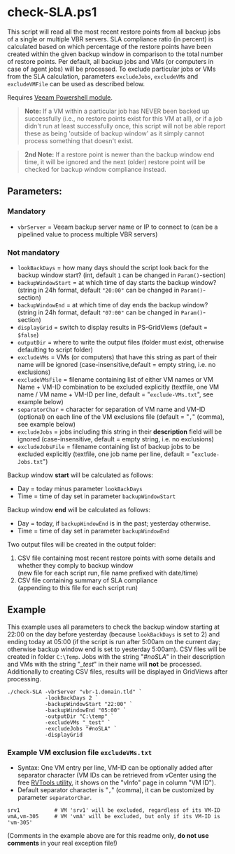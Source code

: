 # check-SLA.ps1

This script will read all the most recent restore points from all backup jobs of a single or multiple VBR servers. SLA compliance ratio (in percent) is calculated based on which percentage of the restore points have been created within the given backup window in comparison to the total number of restore points.
Per default, all backup jobs and VMs (or computers in case of agent jobs) will be processed. To exclude particular jobs or VMs from the SLA calculation, parameters `excludeJobs`, `excludeVMs` and `excludeVMFile` can be used as described below.

Requires [Veeam Powershell module].

> **Note:** If a VM within a particular job has NEVER been backed up successfully (i.e., no restore points exist for this VM at all), or if a job didn't run at least successfully once, this script will not be able report these as being 'outside of backup window' as it simply cannot process something that doesn't exist.

> **2nd Note:** If a restore point is newer than the backup window end time, it will be ignored and the next (older) restore point will be checked for backup window compliance instead.

## Parameters:
### Mandatory
- `vbrServer` = Veeam backup server name or IP to connect to (can be a pipelined value to process multiple VBR servers)
### Not mandatory
- `lookBackDays` = how many days should the script look back for the backup window start? (int, default `1` can be changed in `Param()`-section)
- `backupWindowStart` = at which time of day starts the backup window? (string in 24h format, default `"20:00"` can be changed in `Param()`-section)
- `backupWindowEnd` = at which time of day ends the backup window? (string in 24h format, default `"07:00"` can be changed in `Param()`-section)
- `displayGrid` = switch to display results in PS-GridViews (default = `$false`)
- `outputDir` = where to write the output files (folder must exist, otherwise defaulting to script folder)
- `excludeVMs` = VMs (or computers) that have this string as part of their name will be ignored (case-insensitive,default = empty string, i.e. no exclusions)
- `excludeVMsFile` = filename containing list of either VM names or VM Name + VM-ID combination to be excluded explicitly (textfile, one VM name / VM name + VM-ID per line, default = "`exclude-VMs.txt`", see example below)
- `separatorChar` = character for separation of VM name and VM-ID (optional) on each line of the VM exclusions file (default = "`,`" (comma), see example below)
- `excludeJobs` = jobs including this string in their **description** field will be ignored (case-insensitive, default = empty string, i.e. no exclusions)
- `excludeJobsFile` = filename containing list of backup jobs to be excluded explicitly (textfile, one job name per line, default = "`exclude-Jobs.txt`")


Backup window **start** will be calculated as follows:  
- Day  = today minus parameter `lookBackDays`
- Time = time of day set in parameter `backupWindowStart`

Backup window **end** will be calculated as follows:
- Day  = today, if `backupWindowEnd` is in the past; yesterday otherwise.
- Time = time of day set in parameter `backupWindowEnd`

Two output files will be created in the output folder:
1. CSV file containing most recent restore points with some details and whether they comply to backup window  
   (new file for each script run, file name prefixed with date/time)
2. CSV file containing summary of SLA compliance  
   (appending to this file for each script run)

## Example
This example uses all parameters to check the backup window starting at 22:00 on the day before yesterday (because `lookBackDays` is set to 2) and ending today at 05:00 (if the script is run after 5:00am on the current day; otherwise backup window end is set to yesterday 5:00am). CSV files will be created in folder `C:\Temp`. Jobs with the string "*#noSLA*" in their description and VMs with the string "*_test*" in their name will **not** be processed. Additionally to creating CSV files, results will be displayed in GridViews after processing.
```
./check-SLA -vbrServer "vbr-1.domain.tld" `
            -lookBackDays 2 `
            -backupWindowStart "22:00" `
            -backupWindowEnd "05:00" `
            -outputDir "C:\temp" `
            -excludeVMs "_test" `
            -excludeJobs "#noSLA" `
            -displayGrid
```
### Example VM exclusion file `excludeVMs.txt`
- Syntax: One VM entry per line, VM-ID can be optionally added after separator character (VM IDs can be retrieved from vCenter using the free [RVTools utility](https://www.robware.net/rvtools/), it shows on the "vInfo" page in column "VM ID").
- Default separator character is "`,`" (comma), it can be customized by parameter `separatorChar`.

```
srv1           # VM 'srv1' will be excluded, regardless of its VM-ID
vmA,vm-305     # VM 'vmA' will be excluded, but only if its VM-ID is 'vm-305'

```
(Comments in the example above are for this readme only, __do not use comments__ in your real exception file!)


<!-- referenced links -->
[Veeam PowerShell module]: https://helpcenter.veeam.com/docs/backup/powershell/getting_started.html
